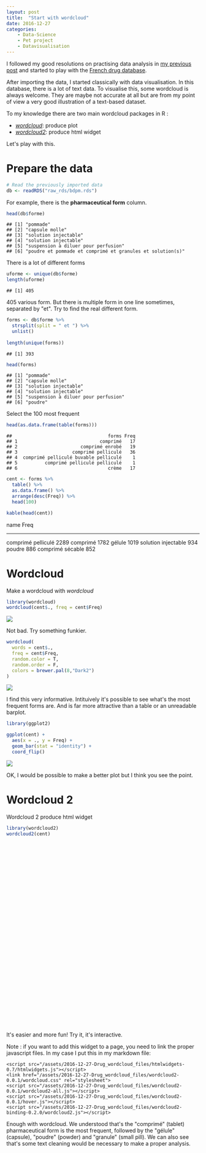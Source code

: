 ```yaml
---
layout: post
title:  "Start with wordcloud"
date: 2016-12-27 
categories:
    - Data-Science
    - Pet project
    - Datavisualisation
---
```



<script src="/assets/2016-12-27-Drug_wordcloud_files/htmlwidgets-0.7/htmlwidgets.js"></script>
<link href="/assets/2016-12-27-Drug_wordcloud_files/wordcloud2-0.0.1/wordcloud.css" rel="stylesheet">
<script src="/assets/2016-12-27-Drug_wordcloud_files/wordcloud2-0.0.1/wordcloud2-all.js"></script>
<script src="/assets/2016-12-27-Drug_wordcloud_files/wordcloud2-0.0.1/hover.js"></script>
<script src="/assets/2016-12-27-Drug_wordcloud_files/wordcloud2-binding-0.2.0/wordcloud2.js"></script>

I followed my good resolutions on practising data analysis in [my previous post](http://blog.jom.link/data_science_pet_project.html) and started to play with the [French drug database](https://github.com/jomuller/explore_drug_database).

After importing the data, I started classically with data visualisation. In this database, there is a lot of text data. To visualise this, some wordcloud is always welcome. They are maybe not accurate at all but are from my point of view a very good illustration of a text-based dataset.

To my knowledge there are two main wordcloud packages in R :

- [*wordcloud*](https://cran.rstudio.com/web/packages/wordcloud/index.html): produce plot
- [*wordcloud2*](https://cran.rstudio.com/web/packages/wordcloud2/index.html): produce html widget

Let's play with this.

# Prepare the data


```r
# Read the previously imported data
db <- readRDS("raw_rds/bdpm.rds")
```

For example, there is the **pharmaceutical form** column.


```r
head(db$forme)
```

```
## [1] "pommade"                                                 
## [2] "capsule molle"                                           
## [3] "solution injectable"                                     
## [4] "solution injectable"                                     
## [5] "suspension à diluer pour perfusion"                      
## [6] "poudre et pommade et comprimé et granules et solution(s)"
```

There is a lot of different forms


```r
uforme <- unique(db$forme)
length(uforme)
```

```
## [1] 405
```

405 various form. But there is multiple form in one line sometimes, separated by "et". Try to find the real different form.


```r
forms <- db$forme %>%
  strsplit(split = " et ") %>%
  unlist() 
  
length(unique(forms))  
```

```
## [1] 393
```

```r
head(forms)
```

```
## [1] "pommade"                           
## [2] "capsule molle"                     
## [3] "solution injectable"               
## [4] "solution injectable"               
## [5] "suspension à diluer pour perfusion"
## [6] "poudre"
```

Select the 100 most frequent


```r
head(as.data.frame(table(forms)))
```

```
##                                   forms Freq
## 1                              comprimé   17
## 2                       comprimé enrobé   19
## 3                    comprimé pelliculé   36
## 4  comprimé pelliculé buvable pelliculé    1
## 5          comprimé pelliculé pelliculé    1
## 6                                 crème   17
```

```r
cent <- forms %>%
  table() %>%
  as.data.frame() %>%
  arrange(desc(Freq)) %>%
  head(100)

kable(head(cent))
```

name                    Freq
--------------------  -----
comprimé pelliculé     2289
comprimé               1782
gélule                 1019
solution injectable     934
poudre                  886
comprimé sécable        852


# Wordcloud

Make a wordcloud with *wordcloud*


```r
library(wordcloud)
wordcloud(cent$., freq = cent$Freq)
```

![](/assets/2016-12-27-Drug_wordcloud_files/figure-html/unnamed-chunk-6-1.png)<!-- -->

Not bad. Try something funkier.


```r
wordcloud(
  words = cent$., 
  freq = cent$Freq, 
  random.color = T, 
  random.order = F, 
  colors = brewer.pal(8,"Dark2")
)
```

![](/assets/2016-12-27-Drug_wordcloud_files/figure-html/unnamed-chunk-7-1.png)<!-- -->

I find this very informative. Intituively it's possible to see what's the most frequent forms are. And is far more attractive than a table or an unreadable barplot.


```r
library(ggplot2)

ggplot(cent) +
  aes(x = ., y = Freq) +
  geom_bar(stat = "identity") +
  coord_flip()
```

![](/assets/2016-12-27-Drug_wordcloud_files/figure-html/unnamed-chunk-8-1.png)<!-- -->

OK, I would be possible to make a better plot but I think you see the point.

# Wordcloud 2

Wordcloud 2 produce html widget


```r
library(wordcloud2)
wordcloud2(cent)
```

<!--html_preserve--><div id="htmlwidget-ddabb23c8052f6c567e9" style="width:672px;height:480px;" class="wordcloud2 html-widget"></div>
<script type="application/json" data-for="htmlwidget-ddabb23c8052f6c567e9">{"x":{"word":["comprimé pelliculé","comprimé","gélule","solution injectable","poudre","comprimé sécable","comprimé pelliculé sécable","granules","pommade","solution(s)","solution buvable","solution pour perfusion","comprimé enrobé"," solvant pour solution injectable","gélule à libération prolongée","comprimé orodispersible","solution à diluer pour perfusion","crème","poudre pour solution injectable","gélule gastro-résistant(e)","poudre pour suspension buvable","gel","comprimé gastro-résistant(e)","collyre en solution","dispositif","comprimé à libération prolongée","sirop","solution pour application","comprimé pelliculé à libération prolongée","solution","comprimé effervescent(e)"," solution en gouttes en gouttes","poudre pour solution pour perfusion","poudre pour solution buvable","suspension injectable","suppositoire","capsule molle","suspension buvable","collyre","solution injectable pour perfusion","comprimé à croquer","comprimé dispersible","solution pour pulvérisation","solution buvable en gouttes","comprimé quadrisécable","comprimé à sucer","gaz pour inhalation","comprimé effervescent(e) sécable","lyophilisat","granulés pour solution buvable","poudre pour solution à diluer pour perfusion"," poudre","pastille"," comprimé pelliculé","poudre pour solution injectable ou pour perfusion","solution pour inhalation par nébuliseur","poudre pour inhalation","granulés","granulés pour suspension buvable","gel pour application","solution injectable pour usage dentaire","solution pour bain de bouche","solution pour inhalation","vernis à ongles médicamenteux(se)","comprimé à libération modifiée"," solution pour perfusion","comprimé pelliculé sécable à libération prolongée","solution buvable gouttes","solution injectable ou pour perfusion","solution pour dialyse péritonéale"," solution pour usage parentéral"," solvant pour suspension injectable à libération prolongée","comprimé dispersible sécable","comprimé enrobé à libération prolongée","suspension pour inhalation par nébuliseur"," comprimé enrobé","poudre pour application","suspension pour pulvérisation","comprimé dispersible ou à croquer","comprimé pelliculé à libération modifiée","gomme à mâcher médicamenteux(se)","poudre pour inhalation en gélule"," comprimé"," crème"," solution pour dialyse péritonéale"," solvant pour suspension injectable","émulsion pour perfusion","comprimé enrobé gastro-résistant(e)","comprimé sécable à libération prolongée"," solution","capsule","collutoire","solution pour usage dentaire"," solvant pour solution pour perfusion","lyophilisat pour usage parentéral","poudre pour solution injectable pour perfusion"," solvant pour solution injectable ou pour perfusion","émulsion pour application","ovule à libération prolongée","ovule"],"freq":[2289,1782,1019,934,886,852,764,654,586,506,302,277,257,235,216,197,191,185,185,171,167,160,153,148,147,142,133,123,116,116,112,104,103,95,87,85,84,77,75,67,62,60,51,48,47,44,44,41,40,39,38,37,37,36,36,35,33,32,32,31,30,29,27,27,26,25,22,22,22,22,21,21,21,21,20,19,19,19,18,18,18,18,17,17,17,17,17,16,16,15,15,15,15,14,14,14,13,13,13,12],"fontFamily":"Segoe UI","fontWeight":"bold","color":"random-dark","minSize":0,"weightFactor":0.0786369593709043,"backgroundColor":"white","gridSize":0,"minRotation":-0.785398163397448,"maxRotation":0.785398163397448,"shuffle":true,"rotateRatio":0.4,"shape":"circle","ellipticity":0.65,"figBase64":null,"hover":null},"evals":[],"jsHooks":[]}</script><!--/html_preserve-->

It's easier and more fun! Try it, it's interactive.

Note : if you want to add this widget to a page, you need to link the proper javascript files. In my case I put this in my markdown file:

```
<script src="/assets/2016-12-27-Drug_wordcloud_files/htmlwidgets-0.7/htmlwidgets.js"></script>
<link href="/assets/2016-12-27-Drug_wordcloud_files/wordcloud2-0.0.1/wordcloud.css" rel="stylesheet">
<script src="/assets/2016-12-27-Drug_wordcloud_files/wordcloud2-0.0.1/wordcloud2-all.js"></script>
<script src="/assets/2016-12-27-Drug_wordcloud_files/wordcloud2-0.0.1/hover.js"></script>
<script src="/assets/2016-12-27-Drug_wordcloud_files/wordcloud2-binding-0.2.0/wordcloud2.js"></script>
```

Enough with wordcloud. We understood that's the "comprimé" (tablet) pharmaceutical form is the most frequent, followed by the "gélule" (capsule), "poudre" (powder) and "granule" (small pill). We can also see that's some text cleaning would be necessary to make a proper analysis.

